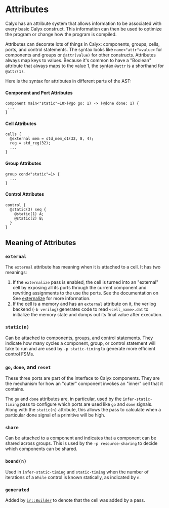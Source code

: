 # Attributes

Calyx has an attribute system that allows information to be associated with
every basic Calyx construct. This information can then be used to optimize the program
or change how the program is compiled.

Attributes can decorate lots of things in Calyx: components, groups, cells, ports, and control statements.
The syntax looks like `name<"attr"=value>` for components and groups or `@attr(value)` for other constructs.
Attributes always map keys to values.
Because it's common to have a "Boolean" attribute that always maps to the value 1, the syntax `@attr` is a shorthand for `@attr(1)`.

Here is the syntax for attributes in different parts of the AST:

#### **Component and Port Attributes**
```
component main<"static"=10>(@go go: 1) -> (@done done: 1) {
 ...
}
```

#### **Cell Attributes**
```
cells {
  @external mem = std_mem_d1(32, 8, 4);
  reg = std_reg(32);
  ...
}
```

#### **Group Attributes**
```
group cond<"static"=1> {
  ...
}
```

#### **Control Attributes**
```
control {
  @static(3) seq {
    @static(1) A;
    @static(2) B;
  }
}
```

## Meaning of Attributes
### `external`
The `external` attribute has meaning when it is attached to a cell.
It has two meanings:
1. If the `externalize` pass is enabled, the cell is turned into an "external"
   cell by exposing all its ports through the current component and rewriting
   assignments to the use the ports. See the documentation on
   See [externalize](https://capra.cs.cornell.edu/docs/calyx/source/calyx/passes/struct.Externalize.html "Externalize Pass") for more information.
2. If the cell is a memory and has an `external` attribute on it, the verilog backend (`-b verilog`) generates code to read `<cell_name>.dat` to initialize the memory state and dumps out its final value after execution.

### `static(n)`
Can be attached to components, groups, and control statements. They indicate how
many cycles a component, group, or control statement will take to run and are used
by `-p static-timing` to generate more efficient control FSMs.

### `go`, `done`, and `reset`
These three ports are part of the interface to Calyx components.
They are the mechanism for how an "outer" component invokes an "inner" cell that it contains.

The `go` and `done` attributes are, in particular, used by the `infer-static-timing` pass to configure which ports are used like
`go` and `done` signals.
Along with the `static(n)` attribute, this allows the pass to calculate when
a particular done signal of a primitive will be high.

### `share`
Can be attached to a component and indicates that a component can be shared
across groups. This is used by the `-p resource-sharing` to decide which components
can be shared.

### `bound(n)`
Used in `infer-static-timing` and `static-timing` when the number of iterations 
of a `While` control is known statically, as indicated by `n`.

### `generated`
Added by [`ir::Builder`][builder] to denote that the cell was added by a pass.

[builder]: https://capra.cs.cornell.edu/docs/calyx/source/calyx/ir/struct.Builder.html
